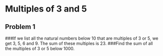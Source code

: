 Multiples of 3 and 5
=====================
Problem 1
----------------------

###If we list all the natural numbers below 10 that are multiples of 3 or 5, we get 3, 5, 6 and 9. The sum of these multiples is 23.
###Find the sum of all the multiples of 3 or 5 below 1000.
